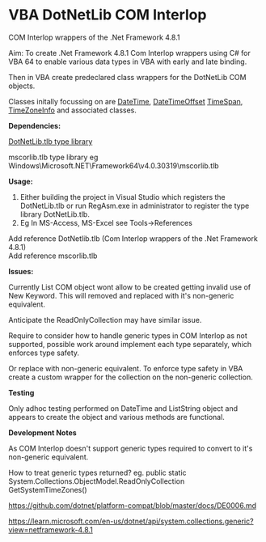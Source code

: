 # VBA DotNetLib COM Interlop
 COM Interlop wrappers of the .Net Framework 4.8.1
 
  Aim: To create .Net Framework 4.8.1 Com Interlop wrappers using C# for VBA 64 to enable various data types in VBA with early and late binding.
 
 Then in VBA create predeclared class wrappers for the DotNetLib COM objects.
 
 Classes initally focussing on are  [DateTime](https://learn.microsoft.com/en-us/dotnet/api/system.datetime?view=netframework-4.8.1), [DateTimeOffset](https://learn.microsoft.com/en-us/dotnet/api/system.datetimeoffset?view=netframework-4.8.1) [TimeSpan](https://learn.microsoft.com/en-us/dotnet/api/system.timespan?view=netframework-4.8.1),  [TimeZoneInfo](https://learn.microsoft.com/en-us/dotnet/api/system.timezoneinfo?view=netframework-4.8.1) and associated classes.
 
 **Dependencies:**
   
[DotNetLib.tlb type library](https://github.com/MarkJohnstoneGitHub/DotNetLib/blob/main/bin/Release/DotNetLib.tlb)
   
mscorlib.tlb type library eg Windows\Microsoft.NET\Framework64\v4.0.30319\mscorlib.tlb
   
 **Usage:**
 
 1) Either building the project in Visual Studio which registers the DotNetLib.tlb or run RegAsm.exe in administrator to register the type library DotNetLib.tlb.
 2) Eg In MS-Access, MS-Excel see Tools->References
 
 Add reference DotNetlib.tlb (Com Interlop wrappers of the .Net Framework 4.8.1)  
 Add reference mscorlib.tlb
 
 **Issues:**
 
 Currently List COM object wont allow to be created getting invalid use of New Keyword.  This will removed and replaced with it's non-generic equivalent.
 
 Anticipate the ReadOnlyCollection may have similar issue.
 
 Require to consider how to handle generic types in COM Interlop as not supported, possible work around implement each type separately, which enforces type safety.  
 
 Or replace with non-generic equivalent.  To enforce type safety in VBA create a custom wrapper for the collection on the non-generic collection.
 
 **Testing**
 
 Only adhoc testing performed on DateTime and ListString object and appears to create the object and various methods are functional.
 
 **Development Notes**
  
  As COM Interlop doesn't support generic types required to convert to it's non-generic equivalent.
  
  How to treat generic types returned? eg. public static System.Collections.ObjectModel.ReadOnlyCollection<TimeZoneInfo> GetSystemTimeZones()
  
  
  https://github.com/dotnet/platform-compat/blob/master/docs/DE0006.md
 
  https://learn.microsoft.com/en-us/dotnet/api/system.collections.generic?view=netframework-4.8.1
 

